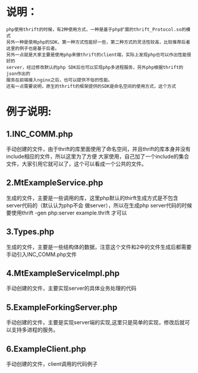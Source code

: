 说明：
=====================
    php使用thrift的时候，有2种使用方式，一种是基于php扩展的thrift_Protocol.so的模式
    另外一种是使用php的SDK，第一种方式性能好一些，第二种方式的灵活性较高，比较推荐后者
    这里的例子也是基于后者。
    另外一点就是大家主要是使用php来做thrift的client端，实际上发现php也可以作出性能很好的
    server，经过修改默认的php SDK后也可以实现php多进程服务，另外php根据thrift的json作出的
    服务在前端接入nginx之后，也可以提供不俗的性能。
    还有一点需要说明，原生的thrift的框架提供的SDK是命名空间的使用方式，这个方式

例子说明:
=====================

1.INC_COMM.php
---------------------
 手动创建的文件，由于thrift的库里面使用了命名空间，并且thrift的库本身并没有include相应的文件，所以这里为了方便
 大家使用，自己加了一个include的集合文件，大家引用它就可以了，这个可以看成一个公共的文件。

2.MtExampleService.php
---------------------
 生成的文件，主要是一些调用的库，这里php默认的thirft生成方式是不包含server代码的（默认认为php不会
 做server），所以在生成php server代码的时候要使用thrift -gen php:server example.thrift 才可以

3.Types.php
--------------------
 生成的文件，主要是一些结构体的数据，注意这个文件和2中的文件生成后都需要手动引入INC_COMM.php文件

4.MtExampleServiceImpl.php
---------------------
 手动创建的文件，主要实现server的具体业务处理的代码

5.ExampleForkingServer.php
---------------------
 手动创建的文件，主要是实现server端的实现,这里只是简单的实现，修改后就可以支持多进程的服务。


6.ExampleClient.php
---------------------
 手动创建的文件，client调用的代码例子


